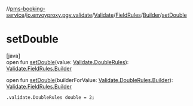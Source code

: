 //[pms-booking-service](../../../../../index.md)/[io.envoyproxy.pgv.validate](../../../index.md)/[Validate](../../index.md)/[FieldRules](../index.md)/[Builder](index.md)/[setDouble](set-double.md)

# setDouble

[java]\
open fun [setDouble](set-double.md)(value: [Validate.DoubleRules](../../-double-rules/index.md)): [Validate.FieldRules.Builder](index.md)

open fun [setDouble](set-double.md)(builderForValue: [Validate.DoubleRules.Builder](../../-double-rules/-builder/index.md)): [Validate.FieldRules.Builder](index.md)

`.validate.DoubleRules double = 2;`